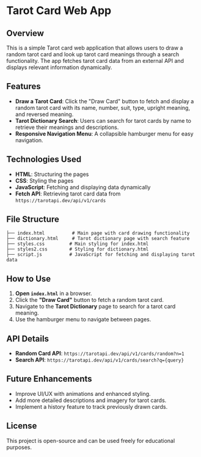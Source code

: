 # Tarot Card Web App

## Overview

This is a simple Tarot card web application that allows users to draw a random tarot card and look up tarot card meanings through a search functionality. The app fetches tarot card data from an external API and displays relevant information dynamically.

## Features

- **Draw a Tarot Card**: Click the "Draw Card" button to fetch and display a random tarot card with its name, number, suit, type, upright meaning, and reversed meaning.
- **Tarot Dictionary Search**: Users can search for tarot cards by name to retrieve their meanings and descriptions.
- **Responsive Navigation Menu**: A collapsible hamburger menu for easy navigation.

## Technologies Used

- **HTML**: Structuring the pages
- **CSS**: Styling the pages
- **JavaScript**: Fetching and displaying data dynamically
- **Fetch API**: Retrieving tarot card data from `https://tarotapi.dev/api/v1/cards`

## File Structure

```
├── index.html          # Main page with card drawing functionality
├── dictionary.html     # Tarot dictionary page with search feature
├── styles.css         # Main styling for index.html
├── styles2.css        # Styling for dictionary.html
├── script.js          # JavaScript for fetching and displaying tarot data
```

## How to Use

1. **Open `index.html`** in a browser.
2. Click the **"Draw Card"** button to fetch a random tarot card.
3. Navigate to the **Tarot Dictionary** page to search for a tarot card meaning.
4. Use the hamburger menu to navigate between pages.

## API Details

- **Random Card API**: `https://tarotapi.dev/api/v1/cards/random?n=1`
- **Search API**: `https://tarotapi.dev/api/v1/cards/search?q={query}`

## Future Enhancements

- Improve UI/UX with animations and enhanced styling.
- Add more detailed descriptions and imagery for tarot cards.
- Implement a history feature to track previously drawn cards.

## License

This project is open-source and can be used freely for educational purposes.
